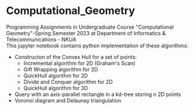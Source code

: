 # Computational_Geometry
Programming Assignments in Undergraduate Course "Computational Geometry"-Spring Semester 2023 at Department of Informatics &amp; Telecommunications - NKUA
<br />
This jupyter notebook contains python implementation of these algorithms:<br />
* Constructon of the Convex Hull for a set of points:<br />
  * Incremental algorithm for 2D (Graham's Scan)
  * Gift Wrapping algorithm for 2D
  * QuickHull algorithm for 2D
  * Divide and Conquer algorithm for 2D
  * QuickHull algorithm for 3D<br />
* Query with an axis-parallel rectangle in a kd-tree storing n 2D points<br />
* Voronoi diagram and Delaunay triangulation

